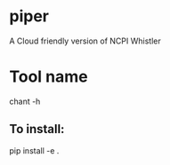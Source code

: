 # piper
A Cloud friendly version of NCPI Whistler

# Tool name
chant -h

## To install:
pip install -e .
